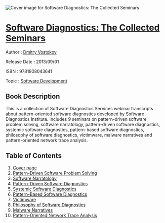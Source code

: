 ![Cover image for Software Diagnostics: The Collected Seminars](https://imgdetail.ebookreading.net/cover/cover/software_development/EB9781908043641.jpg)

[Software Diagnostics: The Collected Seminars](https://ebookreading.net/view/book/Software+Diagnostics%3A+The+Collected+Seminars-EB9781908043641_1.html "Software Diagnostics: The Collected Seminars")
====================================================================================================================

Author : [Dmitry Vostokov](https://ebookreading.net/search/author/Dmitry+Vostokov)

Release Date : 2013/09/01

ISBN : 9781908043641

Topic : [Software Development](https://ebookreading.net/search/category/software-development)

Book Description
-----------------

This is a collection of Software Diagnostics Services webinar transcripts about pattern-oriented software diagnostics developed by Software Diagnostics Institute. Includes 9 seminars on pattern-driven software problem solving, software narratology, pattern-driven software diagnostics, systemic software diagnostics, pattern-based software diagnostics, philosophy of software diagnostics, victimware, malware narratives and pattern-oriented network trace analysis.
              
Table of Contents
-----------------

1. [Cover page](https://ebookreading.net/view/book/Software+Diagnostics%3A+The+Collected+Seminars-EB9781908043641_1.html)
1. [Pattern-Driven Software Problem Solving](https://ebookreading.net/view/book/Software+Diagnostics%3A+The+Collected+Seminars-EB9781908043641_2.html)
1. [Software Narratology](https://ebookreading.net/view/book/Software+Diagnostics%3A+The+Collected+Seminars-EB9781908043641_3.html)
1. [Pattern-Driven Software Diagnostics](https://ebookreading.net/view/book/Software+Diagnostics%3A+The+Collected+Seminars-EB9781908043641_4.html)
1. [Systemic Software Diagnostics](https://ebookreading.net/view/book/Software+Diagnostics%3A+The+Collected+Seminars-EB9781908043641_5.html)
1. [Pattern-Based Software Diagnostics](https://ebookreading.net/view/book/Software+Diagnostics%3A+The+Collected+Seminars-EB9781908043641_6.html)
1. [Victimware](https://ebookreading.net/view/book/Software+Diagnostics%3A+The+Collected+Seminars-EB9781908043641_7.html)
1. [Philosophy of Software Diagnostics](https://ebookreading.net/view/book/Software+Diagnostics%3A+The+Collected+Seminars-EB9781908043641_8.html)
1. [Malware Narratives](https://ebookreading.net/view/book/Software+Diagnostics%3A+The+Collected+Seminars-EB9781908043641_9.html)
1. [Pattern-Oriented Network Trace Analysis](https://ebookreading.net/view/book/Software+Diagnostics%3A+The+Collected+Seminars-EB9781908043641_10.html)
